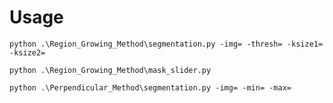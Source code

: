 # Usage
```
python .\Region_Growing_Method\segmentation.py -img= -thresh= -ksize1= -ksize2=
```

```
python .\Region_Growing_Method\mask_slider.py
```

```
python .\Perpendicular_Method\segmentation.py -img= -min= -max=
```
